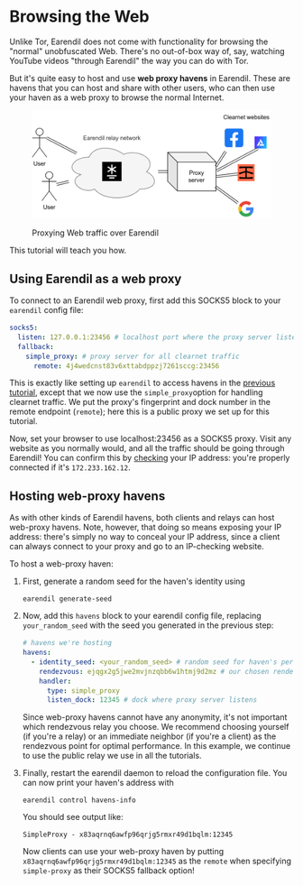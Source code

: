 # Browsing the Web

Unlike Tor, Earendil does not come with functionality for browsing the "normal" unobfuscated Web. There's no out-of-box way of, say, watching YouTube videos "through Earendil" the way you can do with Tor.

But it's quite easy to host and use **web proxy havens** in Earendil. These are havens that you can host and share with other users, who can then use your haven as a web proxy to browse the normal Internet.

<figure><img src="../.gitbook/assets/image (4).png" alt=""><figcaption><p>Proxying Web traffic over Earendil</p></figcaption></figure>

This tutorial will teach you how.

## Using Earendil as a web proxy

To connect to an Earendil web proxy, first add this SOCKS5 block to your `earendil` config file:

```yaml
socks5:
  listen: 127.0.0.1:23456 # localhost port where the proxy server listens
  fallback:
    simple_proxy: # proxy server for all clearnet traffic
      remote: 4j4wedcnst83v6xttabdppzj7261sccg:23456
```

This is exactly like setting up `earendil` to access havens in the [previous tutorial](using-havens.md), except that we now use the `simple_proxy`option for handling clearnet traffic. We put the proxy's fingerprint and dock number in the remote endpoint (`remote`); here this is a public proxy we set up for this tutorial.

Now, set your browser to use localhost:23456 as a SOCKS5 proxy. Visit any website as you normally would, and all the traffic should be going through Earendil! You can confirm this by [checking](https://bgp.he.net/) your IP address: you're properly connected if it's `172.233.162.12`.

## Hosting web-proxy havens

As with other kinds of Earendil havens, both clients and relays can host web-proxy havens. Note, however, that doing so means exposing your IP address: there's simply no way to conceal your IP address, since a client can always connect to your proxy and go to an IP-checking website.

To host a web-proxy haven:

1.  First, generate a random seed for the haven's identity using

    ```shell-session
    earendil generate-seed
    ```

2.  Now, add this `havens` block to your earendil config file, replacing `your_random_seed` with the seed you generated in the previous step:

    ```yaml
    # havens we're hosting
    havens:
      - identity_seed: <your_random_seed> # random seed for haven's persistent Earendil identity
        rendezvous: ejqgx2g5jwe2mvjnzqbb6w1htmj9d2mz # our chosen rendezvous relay
        handler:
          type: simple_proxy
          listen_dock: 12345 # dock where proxy server listens
    ```

    Since web-proxy havens cannot have any anonymity, it's not important which rendezvous relay you choose. We recommend choosing yourself (if you're a relay) or an immediate neighbor (if you're a client) as the rendezvous point for optimal performance. In this example, we continue to use the public relay we use in all the tutorials.

3.  Finally, restart the earendil daemon to reload the configuration file. You can now print your haven's address with

    ```shell-session
    earendil control havens-info
    ```

    You should see output like:

    ```
    SimpleProxy - x83aqrnq6awfp96qrjg5rmxr49d1bqlm:12345
    ```

    Now clients can use your web-proxy haven by putting `x83aqrnq6awfp96qrjg5rmxr49d1bqlm:12345` as the `remote` when specifying `simple-proxy` as their SOCKS5 fallback option!

